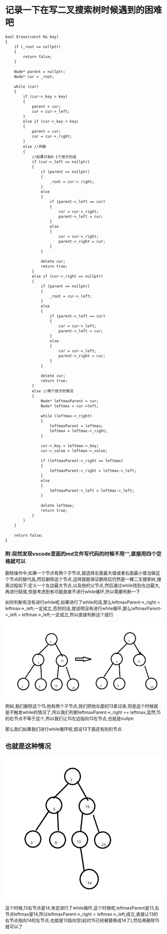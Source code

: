 # 记录一下在写二叉搜索树时候遇到的困难吧


    bool Erase(const K& key)
    {
        if (_root == nullptr)
        {
            return false;
        }

        Node* parent = nullptr;
        Node* cur = _root;

        while (cur)
        {
            if (cur->_key > key)
            {
                parent = cur;
                cur = cur->_left;
            }
            else if (cur->_key < key)
            {
                parent = cur;
                cur = cur->_right;
            }
            else //开删
            {
                //如果只有0-1个孩子的话
                if (cur->_left == nullptr)
                {
                    if (parent == nullptr)
                    {
                        _root = cur->_right;
                    }
                    else
                    {
                        if (parent->_left == cur)
                        {
                            cur = cur->_right;
                            parent->_left = cur;
                        }
                        else
                        {
                            cur = cur->_right;
                            parent->_right = cur;
                        }
                    }

                    delete cur;
                    return true;
                }
                else if (cur->_right == nullptr)
                {
                    if (parent == nullptr)
                    {
                        _root = cur->_left;
                    }
                    else
                    {
                        if (parent->_left == cur)
                        {
                            cur = cur->_left;
                            parent->_left = cur;
                        }
                        else
                        {
                            cur = cur->_left;
                            parent->_right = cur;
                        }
                    }

                    delete cur;
                    return true;
                }
                else //两个孩子的情况
                {
                    Node* leftmaxParent = cur;
                    Node* leftmax = cur->left;

                    while (leftmax->_right)
                    {
                        leftmaxParent = leftmax;
                        leftmax = leftmax->_right;
                    }

                    cur->_key = leftmax->_key;
                    cur->_value = leftmax->_value;

                    if (leftmaxParent->_right == leftmax)
                    {
                        leftmaxParent->_right = leftmax->_left;
                    }
                    else
                    {
                        leftmaxParent->_left = leftmax->_left;
                    }

                    delete leftmax;
                    return true;
                }
            }
        }

        return false;
    }

### 附:突然发现vscode里面的md文件写代码的时候不用''',直接用四个空格就可以

删除操作中,如果一个节点有两个子节点,就选择左面最大值或者右面最小值当做这个节点的替代品,然后删除这个节点,这样就能保证删除后仍然是一棵二叉搜索树,搜索过程如下:定义一个左边最大节点,以及他的父节点,然后通过while找到左边最大,再进行赋值,但是考虑到有可能直接不进行while循环,所以需要判断一下

如何判断有没有进行while呢,如果进行了while的话,那么leftmaxParent->_right = leftmax->_left;一定成立,否则的话,就说明没有进行while循环,那么leftmaxParent->_left = leftmax->_left;一定成立,所以直接判断这个就行

![alt text](image-1.png)
例如,我们删除这个15,他有两个子节点,我们把他左面的13拿过来,但是这个时候就是不触发while的情况了,所以我们判断leftmaxParent->_right == leftmax,显然,15的右节点不等于这个,所以我们让15左边指向13左节点,也就是nullptr


那么我们如果我们进行while循环呢,假设13下面还有别的节点

## 也就是这种情况
![alt text](image-2.png)

这个时候,13右节点是14,肯定进行了while循环,这个时候呢,leftmaxParent是13,右节点leftmax是14,所以leftmaxParent->_right = leftmax->_left;成立,直接让13的右节点指向14的左节点,也就是13指向空(此时15已经被替换成14了),然后再删除15就可以了